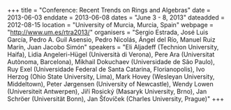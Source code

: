 +++
title = "Conference: Recent Trends on Rings and Algebras"
date = 2013-06-03
enddate = 2013-06-08
dates = "June 3 - 8, 2013"
dateadded = 2012-08-15
location = "University of Murcia, Murcia, Spain"
webpage = "http://www.um.es/rtra2013/"
organisers = "Sergio Estrada, José Luis García, Pedro A. Guil Asensio, Pedro Nicolás, Ángel del Río, Manuel Ruiz Marín, Juan Jacobo Simón"
speakers = "Eli Aljadeff (Technion University, Haifa), Lidia Angeleri-Hügel (Università di Verona), Pere Ara (Universitat Autònoma, Barcelona), Mikhail Dokuchaev (Universidade de São Paulo), Ruy Exel (Universidade Federal de Santa Catarina, Florianopolis), Ivo Herzog (Ohio State University, Lima), Mark Hovey (Wesleyan University, Middeltown), Peter Jørgensen (University of Newcastle), Wendy Lowen (Universiteit Antwerpen), Jiří Rosický (Masaryk University, Brno), Jan Schröer (Universität Bonn), Jan Šťovíček (Charles University, Prague)"
+++